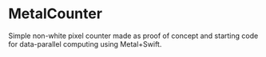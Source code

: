 # MetalCounter

Simple non-white pixel counter made as proof of concept and starting code for data-parallel computing using Metal+Swift.
